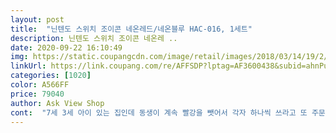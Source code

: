 ```yaml
---
layout: post 
title:  "닌텐도 스위치 조이콘 네온레드/네온블루 HAC-016, 1세트" 
description: 닌텐도 스위치 조이콘 네온레 ..
date: 2020-09-22 16:10:49 
img: https://static.coupangcdn.com/image/retail/images/2018/03/14/19/2/6b240508-bbc1-4c09-970a-957d4be78e3d.jpg 
linkUrl: https://link.coupang.com/re/AFFSDP?lptag=AF3600438&subid=ahnPublicAsk&pageKey=71319724&itemId=238018586&vendorItemId=3584685283&traceid=V0-113-d6afa5f38d32a26a 
categories: [1020] 
color: A566FF 
price: 79040 
author: Ask View Shop 
cont:  "7세 3세 아이 있는 집인데 동생이 계속 빨강을 뺏어서 각자 하나씩 쓰라고 또 주문 했어요.<br/><br/>그래서 커버색이 바뀌는 현상이 ㅎㅎ<br/>그런데 너무 사용하다 보니 컨트롤기기가 문제가 발생하더군요 물론 서비스 맡기면 됩니다.<br/> 그런데 박스와 구매영수증은 반드시 필요합니다.<br/> 벅스버리지 마시고 영수증을 꼭 챙겨 놓으세요.<br/> 한국닌텐도에서 한번쯤은 서비스로 해주시만 두번째는 비용이 들어간다합니다.<br/><br/>던지고 물고 밟고... <br/> 커버도 동그란건 버렀는지 없어졌어요ㅜㅜ<br/>물건은 조종 잘되고 방향이 세트랑 달라서 당황 했지만<br/>뭐 그냥 써야줘 ㅎㅎ<br/>사용하고 있던 제품이랑 동일하고<br/>상품이야 말 할것 없이 좋아요 구매한지 8개월이 되었어요 여전히 아이들이 잘 즐기고 있지요.<br/><br/>실리콘 커버 따로 주문 했더니 다 빼버리고.<br/>.<br/><br/>아가들 집은 조심 해야겠어요ㅜㅜ<br/>아들이 좋다고 합니다(초6학년)<br/>아들이 필요하다해서 구매했어요<br/>잘되니까요ㅎ 이래저래 잘 쓰니 만족 굿!!!<br/>커버가 없어서<br/>" 
---
```

